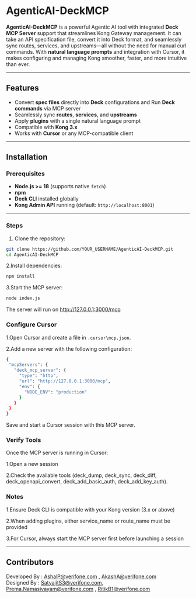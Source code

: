 # AgenticAI-DeckMCP

**AgenticAI-DeckMCP** is a powerful Agentic AI tool with integrated **Deck MCP Server** support that streamlines Kong Gateway management. It can take an API specification file, convert it into Deck format, and seamlessly sync routes, services, and upstreams—all without the need for manual curl commands. With **natural language prompts** and integration with Cursor, it makes configuring and managing Kong smoother, faster, and more intuitive than ever.

---

## Features

- Convert **spec files** directly into **Deck** configurations and Run **Deck commands** via MCP server
- Seamlessly sync **routes**, **services**, and **upstreams**
- Apply **plugins** with a single natural language prompt
- Compatible with **Kong 3.x**
- Works with **Cursor** or any MCP-compatible client

---

## Installation

### Prerequisites

- **Node.js >= 18** (supports native `fetch`)
- **npm**
- **Deck CLI** installed globally
- **Kong Admin API** running (default: `http://localhost:8001`)

---

### Steps

1. Clone the repository:

```bash
git clone https://github.com/YOUR_USERNAME/AgenticAI-DeckMCP.git
cd AgenticAI-DeckMCP
```
2.Install dependencies:
```bash
npm install
```
3.Start the MCP server:
```bash
node index.js
```
The server will run on http://127.0.0.1:3000/mcp

### Configure Cursor
 1.Open Cursor and create a file in `.cursor\mcp.json`.
 
 2.Add a new server with the following configuration:
 ```bash
 {
  "mcpServers": {
    "deck_mcp_server": {
      "type": "http",
      "url": "http://127.0.0.1:3000/mcp",
      "env": {
        "NODE_ENV": "production"
      }
    }
  }
}
```
Save and start a Cursor session with this MCP server.

### Verify Tools

Once the MCP server is running in Cursor:

  1.Open a new session

  2.Check the available tools (deck_dump, deck_sync, deck_diff, deck_openapi_convert, deck_add_basic_auth, deck_add_key_auth).

### Notes 

1.Ensure Deck CLI is compatible with your Kong version (3.x or above)

2.When adding plugins, either service_name or route_name must be provided

3.For Cursor, always start the MCP server first before launching a session

---
## Contributors
Developed By : AshalP@verifone.com , AkashA@verifone.com<br>
Designed By  : SatyajitS3@verifone.com, Prema.Namasivayam@verifone.com , RitikB1@verifone.com

